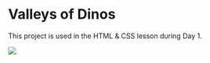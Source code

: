 # Valleys of Dinos

This project is used in the HTML & CSS lesson during Day 1.

[![](http://cd.sseu.re/20160905-2e5d2.png)](http://cd.sseu.re/20160905-2e5d2.png)
